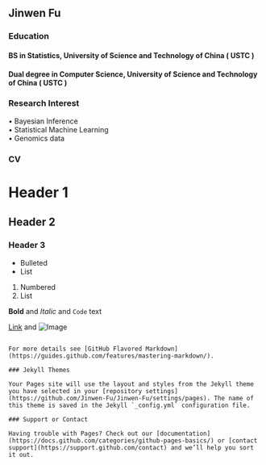 ## Jinwen Fu

### Education
#### BS in Statistics, University of Science and Technology of China ( USTC )
#### Dual degree in Computer Science, University of Science and Technology of China ( USTC )

### Research Interest
$\bullet$ Bayesian Inference  
$\bullet$ Statistical Machine Learning  
$\bullet$ Genomics data

### CV


# Header 1
## Header 2
### Header 3

- Bulleted
- List

1. Numbered
2. List

**Bold** and _Italic_ and `Code` text

[Link](url) and ![Image](src)
```

For more details see [GitHub Flavored Markdown](https://guides.github.com/features/mastering-markdown/).

### Jekyll Themes

Your Pages site will use the layout and styles from the Jekyll theme you have selected in your [repository settings](https://github.com/Jinwen-Fu/Jinwen-Fu/settings/pages). The name of this theme is saved in the Jekyll `_config.yml` configuration file.

### Support or Contact

Having trouble with Pages? Check out our [documentation](https://docs.github.com/categories/github-pages-basics/) or [contact support](https://support.github.com/contact) and we’ll help you sort it out.
